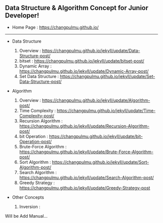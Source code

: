 ## Data Structure & Algorithm Concept for Junior Developer!

- Home Page : https://changpulmu.github.io/  

---

* Data Structure
  1. Overview : https://changpulmu.github.io/jekyll/update/Data-Structure-post/
  2. bitset : https://changpulmu.github.io/jekyll/update/bitset-post/
  3. Dynamic Array : https://changpulmu.github.io/jekyll/update/Dynamic-Array-post/
  4. Set Data Structure : https://changpulmu.github.io/jekyll/update/Set-Data-Structure-post/  

* Algorithm
  1. Overview : https://changpulmu.github.io/jekyll/update/Algorithm-post/
  2. Time Complexity : https://changpulmu.github.io/jekyll/update/Time-Complexity-post/
  3. Recursion Algorithm : https://changpulmu.github.io/jekyll/update/Recursion-Algorithm-post/
  4. bit Operation : https://changpulmu.github.io/jekyll/update/bit-Operation-post/
  5. Brute-Force Algorithm : https://changpulmu.github.io/jekyll/update/Brute-Force-Algorithm-post/
  6. Sort Algorithm : https://changpulmu.github.io/jekyll/update/Sort-Algorithm-post/
  7. Search Algorithm : https://changpulmu.github.io/jekyll/update/Search-Algorithm-post/
  8. Greedy Strategy : https://changpulmu.github.io/jekyll/update/Greedy-Strategy-post

* Other Concepts
  1. Inversion : 

Will be Add Manual...
